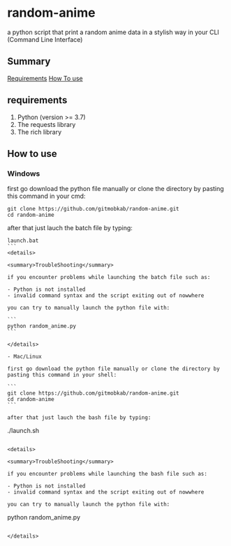 # random-anime

a python script that print a random anime data in a stylish way in your CLI (Command Line Interface)

## Summary

[Requirements](#requirements)
[How To use](#how-to-use)

## requirements 

1. Python (version >= 3.7)
2. The requests library
3. The rich library

## How to use 

### Windows

first go download the python file manually or clone the directory by pasting this command in your cmd:

```
git clone https://github.com/gitmobkab/random-anime.git
cd random-anime
```

after that just lauch the batch file by typing:

````
launch.bat
```
<details>

<summary>TroubleShooting</summary>

if you encounter problems while launching the batch file such as:

- Python is not installed
- invalid command syntax and the script exiting out of nowwhere

you can try to manually launch the python file with:

```
python random_anime.py
```

</details>

- Mac/Linux

first go download the python file manually or clone the directory by pasting this command in your shell:

```
git clone https://github.com/gitmobkab/random-anime.git
cd random-anime
```

after that just lauch the bash file by typing:

````
./launch.sh
```

<details>

<summary>TroubleShooting</summary>

if you encounter problems while launching the bash file such as:

- Python is not installed
- invalid command syntax and the script exiting out of nowwhere

you can try to manually launch the python file with:

```
python random_anime.py
```

</details>
